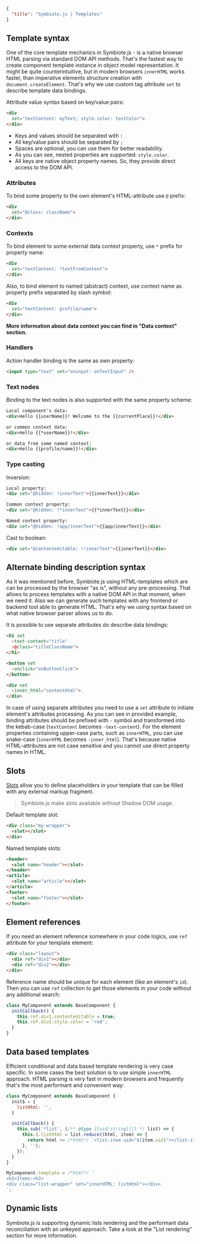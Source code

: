 ```json
{
  "title": "Symbiote.js | Templates"
}
```
## Template syntax

One of the core template mechanics in Symbiote.js - is a native browser HTML parsing via standard DOM API methods. That's the fastest way to create component template instance in object model representation. It might be quite counterintuitive, but in modern browsers `innerHTML` works faster, than imperative elements structure creation with `document.createElement`.
That's why we use custom tag attribute `set` to describe template data bindings.

Attribute value syntax based on key/value pairs:
```html
<div 
  set="textContent: myText; style.color: textColor">
</div>
```
* Keys and values should be separated with `:`
* All key/value pairs should be separated by `;`
* Spaces are optional, you can use them for better readability.
* As you can see, nested properties are supported: `style.color`.
* All keys are native object property names. So, they provide direct access to the DOM API.

### Attributes

To bind some property to the own element's HTML-attribute use `@` prefix:
```html
<div 
  set="@class: className">
</div>
```

### Contexts
To bind element to some external data context property, use `*` prefix for property name:
```html
<div 
  set="textContent: *textFromContext">
</div>
```

Also, to bind element to named (abstract) context, use context name as property prefix separated by slash symbol:
```html
<div 
  set="textContent: profile/name">
</div>
```

**More information about data context you can find in "Data context" section.**

### Handlers

Action handler binding is the same as own property:
```html
<input type="text" set="oninput: onTextInput" />
```

### Text nodes

Binding to the text nodes is also supported with the same property scheme:
```html
Local component's data:
<div>Hello {{userName}}! Welcome to the {{currentPlace}}!</div>

or common context data:
<div>Hello {{*userName}}!</div>

or data from some named context:
<div>Hello {{profile/name}}!</div>
```

### Type casting

Inversion:
```html
Local property:
<div set="@hidden: !innerText">{{innerText}}</div>

Common context property:
<div set="@hidden: !*innerText">{{*innerText}}</div>

Named context property:
<div set="@hidden: !app/innerText">{{app/innerText}}</div>
```

Cast to boolean:
```html
<div set="@contenteditable: !!innerText">{{innerText}}</div>
```

## Alternate binding description syntax

As it was mentioned before, Symbiote.js using HTML-templates which are can be processed by 
the browser "as is", without any pre-processing. That allows to process templates with a native DOM API
in that moment, when we need it. Also we can generate such templates with any frontend or backend tool
able to generate HTML. That's why we using syntax based on what native browser parser allows us to do.

It is possible to use separate attributes do describe data bindings:
```html
<h1 set
  -text-content="title"
  -@class="titleClassName">
</h1>

<button set
  -onclick="onButtonClick">
</button>

<div set
  -inner_html="contentHtml">
</div>
```
In case of using separate attributes you need to use a `set` attribute to initiate element's attributes processing.
As you can see in provided example, binding attributes should be prefixed with `-` symbol and transformed 
into the kebab-case (`textContent` becomes `-text-content`). For the element properties containing upper-case 
parts, such as `innerHTML`, you can use snake-case (`innerHTML` becomes `-inner_html`). 
That's because native HTML-attributes are not case sensitive and you cannot use direct property names in HTML.

## Slots

[Slots](https://developer.mozilla.org/en-US/docs/Web/HTML/Element/slot) allow you to define placeholders in your template that can be filled with any external markup fragment.

> Symbiote.js make slots available without Shadow DOM usage.

Default template slot:
```html
<div class="my-wrapper">
  <slot></slot>
</div>
```

Named template slots:
```html
<header>
  <slot name="header"></slot>
</header>
<article>
  <slot name="article"></slot>
</article>
<footer>
  <slot name="footer"></slot>
</footer>
```

## Element references

If you need an element reference somewhere in your code logics, use `ref` attribute for your template element:
```html
<div class="layout">
  <div ref="div1"></div>
  <div ref="div2"></div>
</div>
```
Reference name should be unique for each element (like an element's `id`).
Then you can use `ref` collection to get those elements in your code without any additional search:
```javascript
class MyComponent extends BaseComponent {
  initCallback() {
    this.ref.div1.contenteditable = true;
    this.ref.div2.style.color = 'red';
  }
}
```

## Data based templates

Efficient conditional and data based template rendering is very case specific. In some cases the best solution is to use simple `innerHTML` approach. HTML parsing is very fast in modern browsers and frequently that's the most performant and convenient way:
```javascript
class MyComponent extends BaseComponent {
  init$ = {
    listHtml: '',
  }

  initCallback() {
    this.sub('*list', (/** @type {{uid:string}[]} */ list) => {
      this.$.listHtml = list.reduce((html, item) => {
        return html += /*html*/ `<list-item uid="${item.uid}"></list-item>`;
      }, '');
    });
  }
}

MyComponent.template = /*html*/ `
<h2>Items:<h2>
<div class="list-wrapper" set="innerHTML: listHtml"></div>
`;
```

## Dynamic lists

Symbiote.js is supporting dynamic lists rendering and the performant data reconciliation with an unkeyed approach.
Take a look at the "List rendering" section for more information.